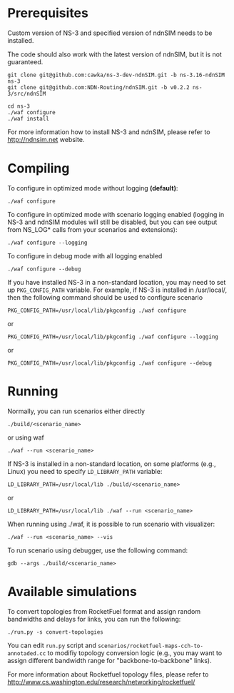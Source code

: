 Prerequisites
=============

Custom version of NS-3 and specified version of ndnSIM needs to be installed.

The code should also work with the latest version of ndnSIM, but it is not guaranteed.

    git clone git@github.com:cawka/ns-3-dev-ndnSIM.git -b ns-3.16-ndnSIM ns-3
    git clone git@github.com:NDN-Routing/ndnSIM.git -b v0.2.2 ns-3/src/ndnSIM

    cd ns-3
    ./waf configure
    ./waf install

For more information how to install NS-3 and ndnSIM, please refer to http://ndnsim.net website.

Compiling
=========

To configure in optimized mode without logging **(default)**:

    ./waf configure

To configure in optimized mode with scenario logging enabled (logging in NS-3 and ndnSIM modules will still be disabled,
but you can see output from NS_LOG* calls from your scenarios and extensions):

    ./waf configure --logging

To configure in debug mode with all logging enabled

    ./waf configure --debug

If you have installed NS-3 in a non-standard location, you may need to set up ``PKG_CONFIG_PATH`` variable.
For example, if NS-3 is installed in /usr/local/, then the following command should be used to
configure scenario

    PKG_CONFIG_PATH=/usr/local/lib/pkgconfig ./waf configure

or

    PKG_CONFIG_PATH=/usr/local/lib/pkgconfig ./waf configure --logging

or

    PKG_CONFIG_PATH=/usr/local/lib/pkgconfig ./waf configure --debug

Running
=======

Normally, you can run scenarios either directly

    ./build/<scenario_name>

or using waf

    ./waf --run <scenario_name>

If NS-3 is installed in a non-standard location, on some platforms (e.g., Linux) you need to specify ``LD_LIBRARY_PATH`` variable:

    LD_LIBRARY_PATH=/usr/local/lib ./build/<scenario_name>

or

    LD_LIBRARY_PATH=/usr/local/lib ./waf --run <scenario_name>


When running using ./waf, it is possible to run scenario with visualizer:

    ./waf --run <scenario_name> --vis

To run scenario using debugger, use the following command:

    gdb --args ./build/<scenario_name>

Available simulations
=====================

To convert topologies from RocketFuel format and assign random bandwidths and delays for links, you can run the following:

    ./run.py -s convert-topologies

You can edit ``run.py`` script and ``scenarios/rocketfuel-maps-cch-to-annotaded.cc`` to modifiy topology conversion logic
(e.g., you may want to assign different bandwidth range for "backbone-to-backbone" links).

For more information about Rocketfuel topology files, please refer to http://www.cs.washington.edu/research/networking/rocketfuel/


